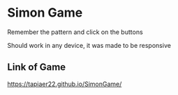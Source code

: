 # Simon Game

Remember the pattern and click on the buttons

Should work in any device, it was made to be responsive

## Link of Game

https://tapiaer22.github.io/SimonGame/
